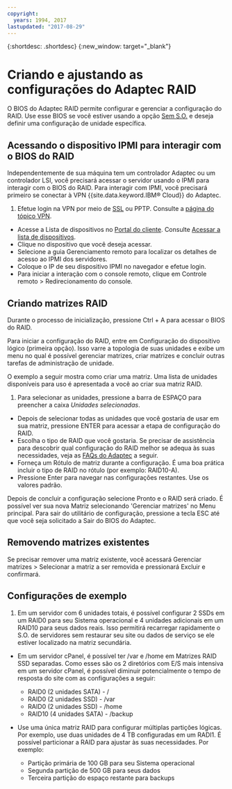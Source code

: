 ```yaml
---
copyright:
  years: 1994, 2017
lastupdated: "2017-08-29"
---
```


{:shortdesc: .shortdesc}
{:new_window: target="_blank"}

# Criando e ajustando as configurações do Adaptec RAID

O BIOS do Adaptec RAID permite configurar e gerenciar a configuração do RAID. Use esse BIOS se você estiver usando a opção [Sem S.O.](introduction-no-os.html) e deseja definir uma configuração de unidade específica.

## Acessando o dispositivo IPMI para interagir com o BIOS do RAID

Independentemente de sua máquina tem um controlador Adaptec ou um controlador LSI, você precisará acessar o servidor usando o IPMI para interagir com o BIOS do RAID. Para interagir com IPMI, você precisará primeiro se conectar à VPN {{site.data.keyword.IBM&reg; Cloud}} do Adaptec.
1. Efetue login na VPN por meio de [SSL](/infrastructure/vpn/ssl-vpn-connections.html) ou PPTP. Consulte a [página do tópico VPN](/infrastructure/vpn/index.html).
* Acesse a Lista de dispositivos no [Portal do cliente](https://control.softlayer.com/). Consulte [Acessar a lista de dispositivos](../vsi/vsi_managing.html).
* Clique no dispositivo que você deseja acessar.
* Selecione a guia Gerenciamento remoto para localizar os detalhes de acesso ao IPMI dos servidores.
* Coloque o IP de seu dispositivo IPMI no navegador e efetue login.
* Para iniciar a interação com o console remoto, clique em Controle remoto > Redirecionamento do console.

## Criando matrizes RAID

Durante o processo de inicialização, pressione Ctrl + A para acessar o BIOS do RAID.

Para iniciar a configuração do RAID, entre em Configuração do dispositivo lógico (primeira opção). Isso varre a topologia de suas unidades e exibe um menu no qual é possível gerenciar matrizes, criar matrizes e concluir outras tarefas de administração de unidade.

O exemplo a seguir mostra como criar uma matriz. Uma lista de unidades disponíveis para uso é apresentada a você ao criar sua matriz RAID.

1. Para selecionar as unidades, pressione a barra de ESPAÇO para preencher a caixa *Unidades selecionadas*.
* Depois de selecionar todas as unidades que você gostaria de usar em sua matriz, pressione ENTER para acessar a etapa de configuração do RAID.
* Escolha o tipo de RAID que você gostaria. Se precisar de assistência para descobrir qual configuração do RAID melhor se adequa às suas necessidades, veja as [FAQs do Adaptec](http://www.adaptec.com/en-us/_common/compatibility/_education/raid_level_compar_wp.htm) a seguir.
* Forneça um Rótulo de matriz durante a configuração. É uma boa prática incluir o tipo de RAID no rótulo (por exemplo: RAID10-A).
* Pressione Enter para navegar nas configurações restantes. Use os valores padrão.

Depois de concluir a configuração selecione Pronto e o RAID será criado. É possível ver sua nova Matriz selecionando 'Gerenciar matrizes' no Menu principal. Para sair do utilitário de configuração, pressione a tecla ESC até que você seja solicitado a Sair do BIOS do Adaptec.

## Removendo matrizes existentes

Se precisar remover uma matriz existente, você acessará Gerenciar matrizes > Selecionar a matriz a ser removida e pressionará Excluir e confirmará.

## Configurações de exemplo

1. Em um servidor com 6 unidades totais, é possível configurar 2 SSDs em um RAID0 para seu Sistema operacional e 4 unidades adicionais em um RAID10 para seus dados reais. Isso permitirá recarregar rapidamente o S.O. de servidores sem restaurar seu site ou dados de serviço se ele estiver localizado na matriz secundária.

* Em um servidor cPanel, é possível ter /var e /home em Matrizes RAID SSD separadas. Como esses são os 2 diretórios com E/S mais intensiva em um servidor cPanel, é possível diminuir potencialmente o tempo de resposta do site com as configurações a seguir:
  * RAID0 (2 unidades SATA) - /
  * RAID0 (2 unidades SSD) - /var
  * RAID0 (2 unidades SSD) - /home
  * RAID10 (4 unidades SATA) - /backup

* Use uma única matriz RAID para configurar múltiplas partições lógicas. Por exemplo, use duas unidades de 4 TB configuradas em um RADI1. É possível particionar a RAID para ajustar às suas necessidades. Por
exemplo:
  * Partição primária de 100 GB para seu Sistema operacional
  * Segunda partição de 500 GB para seus dados
  * Terceira partição do espaço restante para backups
